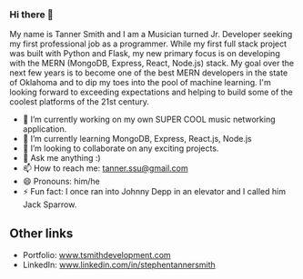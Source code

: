 ### Hi there 👋

My name is Tanner Smith and I am a Musician turned Jr. Developer seeking my first professional job as a programmer. While my first full stack project was built with Python and Flask, my new primary focus is on developing with the MERN (MongoDB, Express, React, Node.js) stack. My goal over the next few years is to become one of the best MERN developers in the state of Oklahoma and to dip my toes into the pool of machine learning. I'm looking forward to exceeding expectations and helping to build some of the coolest platforms of the 21st century.

- 🔭 I’m currently working on my own SUPER COOL music networking application.
- 🌱 I’m currently learning MongoDB, Express, React.js, Node.js
- 👯 I’m looking to collaborate on any exciting projects.
- 💬 Ask me anything :) 
- 📫 How to reach me: tanner.ssu@gmail.com
- 😄 Pronouns: him/he
- ⚡ Fun fact: I once ran into Johnny Depp in an elevator and I called him Jack Sparrow. 

## Other links
- Portfolio: www.tsmithdevelopment.com
- LinkedIn: www.linkedin.com/in/stephentannersmith

